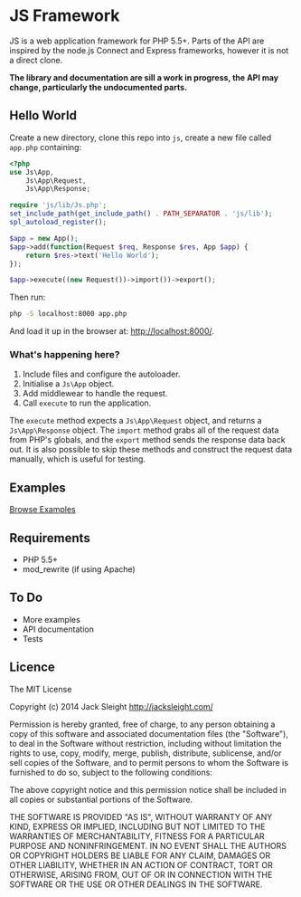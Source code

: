 # JS Framework

JS is a web application framework for PHP 5.5+. Parts of the API are inspired by the node.js Connect and Express frameworks, however it is not a direct clone.

**The library and documentation are sill a work in progress, the API may change, particularly the undocumented parts.**

## Hello World

Create a new directory, clone this repo into `js`, create a new file called `app.php` containing:

```php
<?php
use Js\App,
	Js\App\Request, 
	Js\App\Response;

require 'js/lib/Js.php';
set_include_path(get_include_path() . PATH_SEPARATOR . 'js/lib');
spl_autoload_register();

$app = new App();
$app->add(function(Request $req, Response $res, App $app) {
	return $res->text('Hello World');
});

$app->execute((new Request())->import())->export();
```
	
Then run:

```bash
php -S localhost:8000 app.php
```
	
And load it up in the browser at: [http://localhost:8000/](http://localhost:8000/).

### What's happening here?

1. Include files and configure the autoloader.
2. Initialise a `Js\App` object.
3. Add middlewear to handle the request.
4. Call `execute` to run the application.

The `execute` method expects a `Js\App\Request` object, and returns a `Js\App\Response` object. The `import` method grabs all of the request data from PHP's globals, and the `export` method sends the response data back out. It is also possible to skip these methods and construct the request data manually, which is useful for testing.

## Examples

[Browse Examples](examples)

## Requirements

* PHP 5.5+
* mod_rewrite (if using Apache)

## To Do

* More examples
* API documentation
* Tests

## Licence

The MIT License

Copyright (c) 2014 Jack Sleight http://jacksleight.com/

Permission is hereby granted, free of charge, to any person obtaining a copy
of this software and associated documentation files (the "Software"), to deal
in the Software without restriction, including without limitation the rights
to use, copy, modify, merge, publish, distribute, sublicense, and/or sell
copies of the Software, and to permit persons to whom the Software is
furnished to do so, subject to the following conditions:

The above copyright notice and this permission notice shall be included in
all copies or substantial portions of the Software.

THE SOFTWARE IS PROVIDED "AS IS", WITHOUT WARRANTY OF ANY KIND, EXPRESS OR
IMPLIED, INCLUDING BUT NOT LIMITED TO THE WARRANTIES OF MERCHANTABILITY,
FITNESS FOR A PARTICULAR PURPOSE AND NONINFRINGEMENT. IN NO EVENT SHALL THE
AUTHORS OR COPYRIGHT HOLDERS BE LIABLE FOR ANY CLAIM, DAMAGES OR OTHER
LIABILITY, WHETHER IN AN ACTION OF CONTRACT, TORT OR OTHERWISE, ARISING FROM,
OUT OF OR IN CONNECTION WITH THE SOFTWARE OR THE USE OR OTHER DEALINGS IN
THE SOFTWARE.